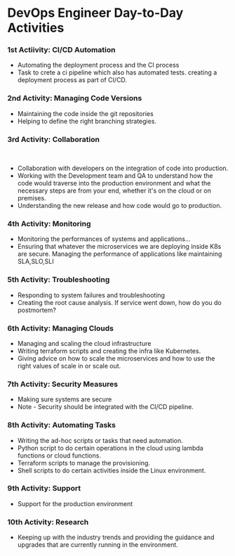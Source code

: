 # DevOps Engineer Day-to-Day Activities

### 1st Actiivity: CI/CD Automation

- Automating the deployment process and the CI process
- Task to crete a ci pipeline which also has automated tests. creating a deployment process as part of CI/CD.

### 2nd Activity: Managing Code Versions

- Maintaining the code inside the git repositories
- Helping to define the right branching strategies.

### 3rd Activity: Collaboration
 
- Collaboration with developers on the integration of code into production.
- Working with the Development team and QA to understand how the code would traverse into the production environment and what the necessary steps are from your end, whether it's on the cloud or on premises.
- Understanding the new release and how code would go to production.

### 4th Activity: Monitoring

- Monitoring the performances of systems and applications...
- Ensuring that whatever the microservices we are deploying inside K8s are secure. Managing the performance of applications like maintaining SLA,SLO,SLI

### 5th Activity: Troubleshooting

- Responding to system failures and troubleshooting
- Creating the root cause analysis. If service went down, how do you do postmortem?

### 6th Activity: Managing Clouds

- Managing and scaling the cloud infrastructure
- Writing terraform scripts and creating the infra like Kubernetes.
- Giving advice on how to scale the microservices and how to use the right values of scale in or scale out. 

### 7th Activity: Security Measures

- Making sure systems are secure
- Note - Security should be integrated with the CI/CD pipeline.

### 8th Activity: Automating Tasks

- Writing the ad-hoc scripts or tasks that need automation.
- Python script to do certain operations in the cloud using lambda functions or cloud functions.
- Terraform scripts to manage the provisioning.
- Shell scripts to do certain activities inside the Linux environment.

### 9th Activity: Support

- Support for the production environment

### 10th Activity: Research

- Keeping up with the industry trends and providing the guidance and upgrades that are currently running in the environment.

